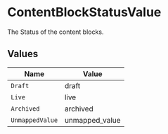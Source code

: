 # ContentBlockStatusValue

The Status of the content blocks.


## Values

| Name            | Value           |
| --------------- | --------------- |
| `Draft`         | draft           |
| `Live`          | live            |
| `Archived`      | archived        |
| `UnmappedValue` | unmapped_value  |